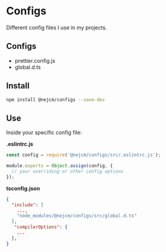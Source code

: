 # Configs

Different config files I use in my projects.

## Configs

- prettier.config.js
- global.d.ts

## Install

```bash
npm install @nejcm/configs --save-dev
```

## Use

Inside your specific config file:

**.eslintrc.js**

```js
const config = require('@nejcm/configs/src/.eslintrc.js');

module.exports = Object.assign(config, {
  // your overriding or other config options
});
```

**tsconfig.json**

```json
{
  "include": [
    ...,
    "node_modules/@nejcm/configs/src/global.d.ts"
  ],
   "compilerOptions": {
    ...
  },
}
```
